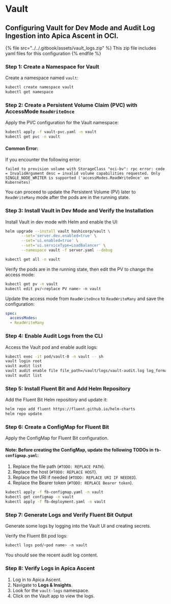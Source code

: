 # Vault

## Configuring Vault for Dev Mode and Audit Log Ingestion into Apica Ascent in OCI.

{% file src="../../.gitbook/assets/vault_logs.zip" %}
This zip file includes yaml files for this configuration
{% endfile %}

### Step 1: Create a Namespace for Vault

Create a namespace named `vault`:

```bash
kubectl create namespace vault
kubectl get namespace
```

### Step 2: Create a Persistent Volume Claim (PVC) with AccessMode `ReadWriteOnce`

Apply the PVC configuration for the Vault namespace:

```bash
kubectl apply -f vault-pvc.yaml -n vault
kubectl get pvc -n vault
```

#### Common Error:

If you encounter the following error:

```plaintext
failed to provision volume with StorageClass "oci-bv": rpc error: code = InvalidArgument desc = invalid volume capabilities requested. Only SINGLE_NODE_WRITER is supported ('accessModes.ReadWriteOnce' on Kubernetes)
```

You can proceed to update the Persistent Volume (PV) later to `ReadWriteMany` mode after the pods are in the running state.

### Step 3: Install Vault in Dev Mode and Verify the Installation

Install Vault in dev mode with Helm and enable the UI:

```bash
helm upgrade --install vault hashicorp/vault \
       --set='server.dev.enabled=true' \
       --set='ui.enabled=true' \
       --set='ui.serviceType=LoadBalancer' \
       --namespace vault -f server.yaml --debug

kubectl get all -n vault
```

Verify the pods are in the running state, then edit the PV to change the access mode:

```bash
kubectl get pv -n vault
kubectl edit pv/<replace PV name> -n vault
```

Update the access mode from `ReadWriteOnce` to `ReadWriteMany` and save the configuration:

```yaml
spec:
  accessModes:
  - ReadWriteMany
```

### Step 4: Enable Audit Logs from the CLI

Access the Vault pod and enable audit logs:

```bash
kubectl exec -it pod/vault-0 -n vault -- sh
vault login root
vault audit list
vault audit enable file file_path=/vault/logs/vault-audit.log log_format=json
vault audit list
```

### Step 5: Install Fluent Bit and Add Helm Repository

Add the Fluent Bit Helm repository and update it:

```bash
helm repo add fluent https://fluent.github.io/helm-charts
helm repo update
```

### Step 6: Create a ConfigMap for Fluent Bit

Apply the ConfigMap for Fluent Bit configuration.

#### Note: Before creating the ConfigMap, update the following TODOs in `fb-configmap.yaml`:

1. Replace the file path (`#TODO: REPLACE PATH`).
2. Replace the host (`#TODO: REPLACE HOST`).
3. Replace the URI if needed (`#TODO: REPLACE URI IF NEEDED`).
4. Replace the Bearer token (`#TODO: REPLACE Bearer token`).

```bash
kubectl apply -f fb-configmap.yaml -n vault
kubectl get configmap -n vault
kubectl apply -f fb-deployment.yaml -n vault
```

### Step 7: Generate Logs and Verify Fluent Bit Output

Generate some logs by logging into the Vault UI and creating secrets.

Verify the Fluent Bit pod logs:

```bash
kubectl logs pod/<pod name> -n vault
```

You should see the recent audit log content.

### Step 8: Verify Logs in Apica Ascent

1. Log in to Apica Ascent.
2. Navigate to **Logs & Insights**.
3. Look for the `vault-logs` namespace.
4. Click on the Vault app to view the logs.
